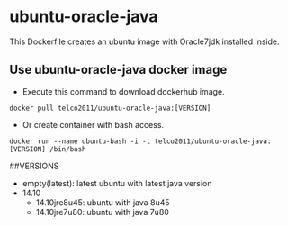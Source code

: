 # ubuntu-oracle-java
This Dockerfile creates an ubuntu image with Oracle7jdk installed inside.

## Use ubuntu-oracle-java docker image

* Execute this command to download dockerhub image.

`docker pull telco2011/ubuntu-oracle-java:[VERSION]`

* Or create container with bash access.

`docker run --name ubuntu-bash -i -t telco2011/ubuntu-oracle-java:[VERSION] /bin/bash`


##VERSIONS
* empty(latest): latest ubuntu with latest java version 
* 14.10
	* 14.10jre8u45: ubuntu with java 8u45
	* 14.10jre7u80: ubuntu with java 7u80